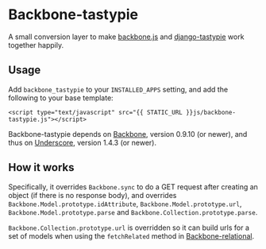 # Backbone-tastypie
A small conversion layer to make [backbone.js](https://github.com/documentcloud/backbone) and [django-tastypie](https://github.com/toastdriven/django-tastypie) work together happily.

## Usage
Add `backbone_tastypie` to your `INSTALLED_APPS` setting, and add the following to your base template:

`<script type="text/javascript" src="{{ STATIC_URL }}js/backbone-tastypie.js"></script>`

Backbone-tastypie depends on [Backbone](https://github.com/documentcloud/backbone), version 0.9.10 (or newer), and thus on [Underscore](https://github.com/documentcloud/underscore), version 1.4.3 (or newer).

## How it works
Specifically, it overrides `Backbone.sync` to do a GET request after creating an object (if there is no response body), and overrides `Backbone.Model.prototype.idAttribute`, `Backbone.Model.prototype.url`, `Backbone.Model.prototype.parse` and `Backbone.Collection.prototype.parse`.

`Backbone.Collection.prototype.url` is overridden so it can build urls for a set of models when using the `fetchRelated` method in  [Backbone-relational](https://github.com/PaulUithol/Backbone-relational/).
